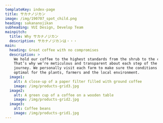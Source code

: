 ```yaml
---
templateKey: index-page
title: サカナノジカン
image: /img/190707_spot_child.png
heading: sakananojikan
subheading: VUI Design, Develop Team
mainpitch:
  title: Why サカナノジカン
  description: サカナノジカンは・・・
main:
  heading: Great coffee with no compromises
  description: >
    We hold our coffee to the highest standards from the shrub to the cup.
    That’s why we’re meticulous and transparent about each step of the coffee’s
    journey. We personally visit each farm to make sure the conditions are
    optimal for the plants, farmers and the local environment.
  image1:
    alt: A close-up of a paper filter filled with ground coffee
    image: /img/products-grid3.jpg
  image2:
    alt: A green cup of a coffee on a wooden table
    image: /img/products-grid2.jpg
  image3:
    alt: Coffee beans
    image: /img/products-grid1.jpg
---
```

